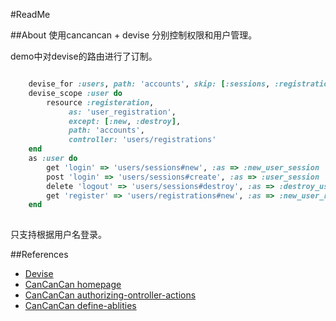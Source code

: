 #ReadMe

##About
使用cancancan + devise 分别控制权限和用户管理。

demo中对devise的路由进行了订制。

```ruby

	devise_for :users, path: 'accounts', skip: [:sessions, :registrations], controllers: 	{ passwords: "users/passwords" }
  	devise_scope :user do 
    	resource :registeration, 
             as: 'user_registration',
             except: [:new, :destroy],
             path: 'accounts',
             controller: 'users/registrations'
  	end
  	as :user do
    	get 'login' => 'users/sessions#new', :as => :new_user_session
    	post 'login' => 'users/sessions#create', :as => :user_session
    	delete 'logout' => 'users/sessions#destroy', :as => :destroy_user_session
    	get 'register' => 'users/registrations#new', :as => :new_user_registeration
  	end
  	

```

只支持根据用户名登录。

##References

* [Devise](https://github.com/plataformatec/devise)
* [CanCanCan homepage](https://github.com/CanCanCommunity/cancancan)
* [CanCanCan authorizing-ontroller-actions](https://github.com/CanCanCommunity/cancancan/wiki/authorizing-controller-actions)
* [CanCanCan define-ablities](https://github.com/CanCanCommunity/cancancan/wiki/defining-abilities)
